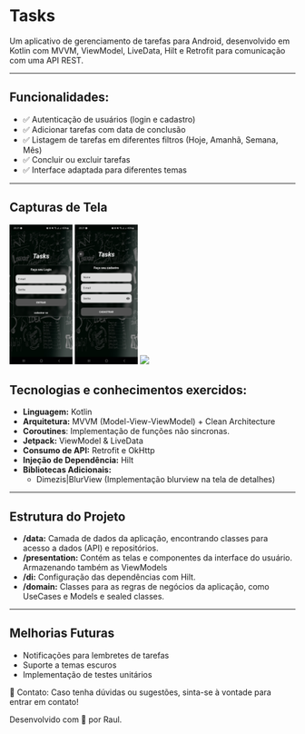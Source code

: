 # Tasks

Um aplicativo de gerenciamento de tarefas para Android, desenvolvido em Kotlin com MVVM, ViewModel, LiveData, Hilt e Retrofit para comunicação com uma API REST.

---

## Funcionalidades:
- ✅ Autenticação de usuários (login e cadastro)
- ✅ Adicionar tarefas com data de conclusão
- ✅ Listagem de tarefas em diferentes filtros (Hoje, Amanhã, Semana, Mês)
- ✅ Concluir ou excluir tarefas
- ✅ Interface adaptada para diferentes temas

---

## Capturas de Tela
<p>
<img src="screenshots/screenshot_1.png" width="22%">
<img src="screenshots/screenshot_2.png" width="22%">
<img src="screenshots/screenrecording.gif" width="22%">
</p>

## Tecnologias e conhecimentos exercidos:
- **Linguagem:** Kotlin
- **Arquitetura:** MVVM (Model-View-ViewModel) + Clean Architecture
- **Coroutines**: Implementação de funções não sincronas.
- **Jetpack:** ViewModel & LiveData
- **Consumo de API:** Retrofit e OkHttp
- **Injeção de Dependência:** Hilt
- **Bibliotecas Adicionais:**
  - Dimezis|BlurView (Implementação blurview na tela de detalhes)
---

## Estrutura do Projeto

- **/data:** Camada de dados da aplicação, encontrando classes para acesso a dados (API) e repositórios.
- **/presentation:** Contém as telas e componentes da interface do usuário. Armazenando também as ViewModels
- **/di:** Configuração das dependências com Hilt.
- **/domain:** Classes para as regras de negócios da aplicação, como UseCases e Models e sealed classes.

---
## Melhorias Futuras

- Notificações para lembretes de tarefas
- Suporte a temas escuros
- Implementação de testes unitários


📧 Contato: Caso tenha dúvidas ou sugestões, sinta-se à vontade para entrar em contato!

Desenvolvido com 💙 por Raul.
